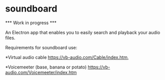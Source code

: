 # soundboard

*** Work in progress ***

An Electron app that enables you to easily search and playback your audio files. 

Requirements for soundboard use: 

*Virtual audio cable https://vb-audio.com/Cable/index.htm,

*Voicemeeter (base, banana or potato) https://vb-audio.com/Voicemeeter/index.htm
